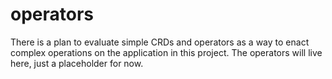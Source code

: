 # operators

There is a plan to evaluate simple CRDs and operators as a way to enact complex operations on the application in this project.  The operators will live here, just a placeholder for now.
